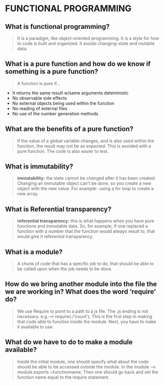 # FUNCTIONAL PROGRAMMING

## What is functional programming?

> It is a paradigm, like object-oriented programming. It is a style for how to code is built and organized. It avoids changing-state and mutable data.

## What is a pure function and how do we know if something is a pure function?

> A function is pure if...
* It returns the same result w/same arguments deteministic
* No observable side effects
* No external objects being used within the function
* No reading of external files
* No use of the number generation methods

## What are the benefits of a pure function?

> If the value of a global variable changes, and is also used within the function, the result may not be as expected. This is avoided with a pure function. The code is also easier to test.

## What is immutability?

> **immutability:** the state cannot be changed after it has been created. Changing an immutable object can't be done, so you create a new object with the new value. For example- using a for loop to create a new array.

## What is Referential transparency?

> **referential transparency:** this is what happens when you have pure functions and immutable data. So, for example, if one replaced a function with a number that the function would always result to, that would give it referential transparency.

## What is a module?

> A chunk of code that has a specific job to do, that should be able to be called upon when the job needs to be done.

## How do we bring another module into the file the we are working in? What does the word ‘require’ do?

> We use Require to point to a path to a js file. The .js ending is not necessary. e.g.--> require(./'count'); This is the first step in making that code able to function inside the module. Next, you have to make it available to use.

## What do we have to do to make a module available?

> Inside the initial module, one should specify what about the code should be able to be accessed outside the module. In the module --> module.exports =functionname; Then one should go back and set the function name equal to the require statement.

